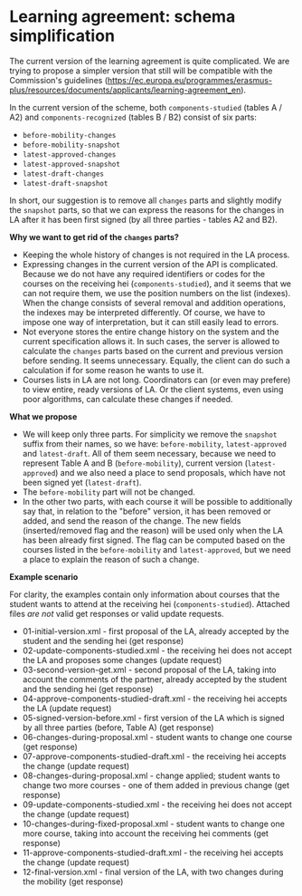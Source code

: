 Learning agreement: schema simplification
=========================================

The current version of the learning agreement is quite complicated. We are trying to propose a simpler version that still will be compatible with the Commission's guidelines (https://ec.europa.eu/programmes/erasmus-plus/resources/documents/applicants/learning-agreement_en).

In the current version of the scheme, both `components-studied` (tables A / A2) and `components-recognized` (tables B / B2) consist of six parts:
- `before-mobility-changes`
- `before-mobility-snapshot`
- `latest-approved-changes`
- `latest-approved-snapshot`
- `latest-draft-changes`
- `latest-draft-snapshot`

In short, our suggestion is to remove all `changes` parts and slightly modify the `snapshot` parts, so that we can express the reasons for the changes in LA after it has been first signed (by all three parties - tables A2 and B2).

**Why we want to get rid of the `changes` parts?**

- Keeping the whole history of changes is not required in the LA process.
- Expressing changes in the current version of the API is complicated. Because we do not have any required identifiers or codes for the courses on the receiving hei (`components-studied`), and it seems that we can not require them, we use the position numbers on the list (indexes). When the change consists of several removal and addition operations, the indexes may be interpreted differently. Of course, we have to impose one way of interpretation, but it can still easily lead to errors.
- Not everyone stores the entire change history on the system and the current specification allows it. In such cases, the server is allowed to calculate the `changes` parts based on the current and previous version before sending. It seems unnecessary. Equally, the client can do such a calculation if for some reason he wants to use it.
- Courses lists in LA are not long. Coordinators can (or even may prefere) to view entire, ready versions of LA. Or the client systems, even using poor algorithms, can calculate these changes if needed.

**What we propose**

- We will keep only three parts. For simplicity we remove the `snapshot` suffix from their names, so we have: `before-mobility`, `latest-approved` and `latest-draft`. All of them seem necessary, because we need to represent Table A and B (`before-mobility`), current version (`latest-approved`) and we also need a place to send proposals, which have not been signed yet (`latest-draft`).
- The `before-mobility` part will not be changed.
- In the other two parts, with each course it will be possible to additionally say that, in relation to the "before" version, it has been removed or added, and send the reason of the change. The new fields (inserted/removed flag and the reason) will be used only when the LA has been already first signed. The flag can be computed based on the courses listed in the `before-mobility` and `latest-approved`, but we need a place to explain the reason of such a change. 

**Example scenario**

For clarity, the examples contain only information about courses that the student wants to attend at the receiving hei (`components-studied`). Attached files *are not* valid get responses or valid update requests.

* 01-initial-version.xml - first proposal of the LA, already accepted by the student and the sending hei (get response)
* 02-update-components-studied.xml - the receiving hei does not accept the LA and proposes some changes (update request)
* 03-second-version-get.xml - second proposal of the LA, taking into account the comments of the partner, already accepted by the student and the sending hei (get response)
* 04-approve-components-studied-draft.xml - the receiving hei accepts the LA (update request)
* 05-signed-version-before.xml - first version of the LA which is signed by all three parties (before, Table A) (get response)
* 06-changes-during-proposal.xml - student wants to change one course (get response)
* 07-approve-components-studied-draft.xml - the receiving hei accepts the change (update request)
* 08-changes-during-proposal.xml - change applied; student wants to change two more courses - one of them added in previous change (get response)
* 09-update-components-studied.xml  - the receiving hei does not accept the change (update request)
* 10-changes-during-fixed-proposal.xml - student wants to change one more course, taking into account the receiving hei comments (get response)
* 11-approve-components-studied-draft.xml - the receiving hei accepts the change (update request)
* 12-final-version.xml - final version of the LA, with two changes during the mobility (get response) 
